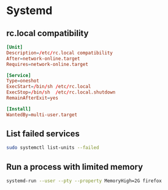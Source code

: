 # Systemd

## rc.local compatibility

```conf
[Unit]
Description=/etc/rc.local compatibility
After=network-online.target
Requires=network-online.target

[Service]
Type=oneshot
ExecStart=/bin/sh /etc/rc.local
ExecStop=/bin/sh  /etc/rc.local.shutdown
RemainAfterExit=yes

[Install]
WantedBy=multi-user.target
```


## List failed services

```sh
sudo systemctl list-units --failed
```

## Run a process with limited memory

```sh
systemd-run --user --pty --property MemoryHigh=2G firefox
```
